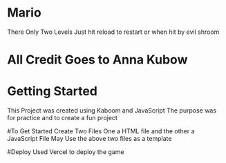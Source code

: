 # Mario
There Only Two Levels
Just hit reload to restart or when hit by evil shroom
# All Credit Goes to Anna Kubow

# Getting Started
This Project was created using Kaboom and JavaScript
The purpose was for practice and to create a fun project

#To Get Started Create Two Files
One a HTML file and the other a JavaScript File
May Use the above two files as a template

#Deploy
Used Vercel to deploy the game
